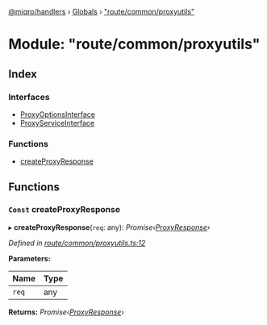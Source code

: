 [@miqro/handlers](../README.md) › [Globals](../globals.md) › ["route/common/proxyutils"](_route_common_proxyutils_.md)

# Module: "route/common/proxyutils"

## Index

### Interfaces

* [ProxyOptionsInterface](../interfaces/_route_common_proxyutils_.proxyoptionsinterface.md)
* [ProxyServiceInterface](../interfaces/_route_common_proxyutils_.proxyserviceinterface.md)

### Functions

* [createProxyResponse](_route_common_proxyutils_.md#const-createproxyresponse)

## Functions

### `Const` createProxyResponse

▸ **createProxyResponse**(`req`: any): *Promise‹[ProxyResponse](../classes/_route_response_proxy_.proxyresponse.md)›*

*Defined in [route/common/proxyutils.ts:12](https://github.com/claukers/miqro-express/blob/410db9f/src/route/common/proxyutils.ts#L12)*

**Parameters:**

Name | Type |
------ | ------ |
`req` | any |

**Returns:** *Promise‹[ProxyResponse](../classes/_route_response_proxy_.proxyresponse.md)›*
